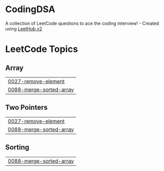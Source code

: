 # CodingDSA
A collection of LeetCode questions to ace the coding interview! - Created using [LeetHub v2](https://github.com/arunbhardwaj/LeetHub-2.0)

<!---LeetCode Topics Start-->
# LeetCode Topics
## Array
|  |
| ------- |
| [0027-remove-element](https://github.com/Saisharan34/CodingDSA/tree/master/0027-remove-element) |
| [0088-merge-sorted-array](https://github.com/Saisharan34/CodingDSA/tree/master/0088-merge-sorted-array) |
## Two Pointers
|  |
| ------- |
| [0027-remove-element](https://github.com/Saisharan34/CodingDSA/tree/master/0027-remove-element) |
| [0088-merge-sorted-array](https://github.com/Saisharan34/CodingDSA/tree/master/0088-merge-sorted-array) |
## Sorting
|  |
| ------- |
| [0088-merge-sorted-array](https://github.com/Saisharan34/CodingDSA/tree/master/0088-merge-sorted-array) |
<!---LeetCode Topics End-->